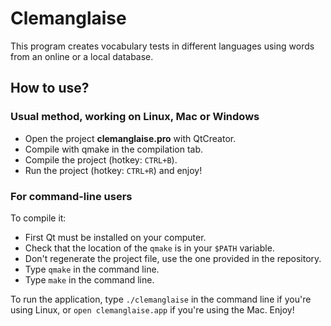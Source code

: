 # Clemanglaise

This program creates vocabulary tests in different languages using words from an online or a local database.

## How to use?

### Usual method, working on Linux, Mac or Windows

  * Open the project **clemanglaise.pro** with QtCreator.
  * Compile with qmake in the compilation tab.
  * Compile the project (hotkey: `CTRL+B`).
  * Run the project (hotkey: `CTRL+R`) and enjoy!

### For command-line users
To compile it:

  * First Qt must be installed on your computer.
  * Check that the location of the `qmake` is in your `$PATH` variable.
  * Don't regenerate the project file, use the one provided in the repository.
  * Type `qmake` in the command line.
  * Type `make` in the command line.

To run the application, type `./clemanglaise` in the command line if you're using Linux, or `open clemanglaise.app` if you're using the Mac.
Enjoy!